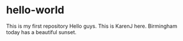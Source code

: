 # hello-world
This is my first repository
Hello guys. This is KarenJ here. Birmingham today has a beautiful sunset.
